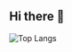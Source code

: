 ## Hi there 👋
![Top Langs](https://github-readme-stats.vercel.app/api/top-langs/?username=2Samy6&layout=compact&theme=dracula)
